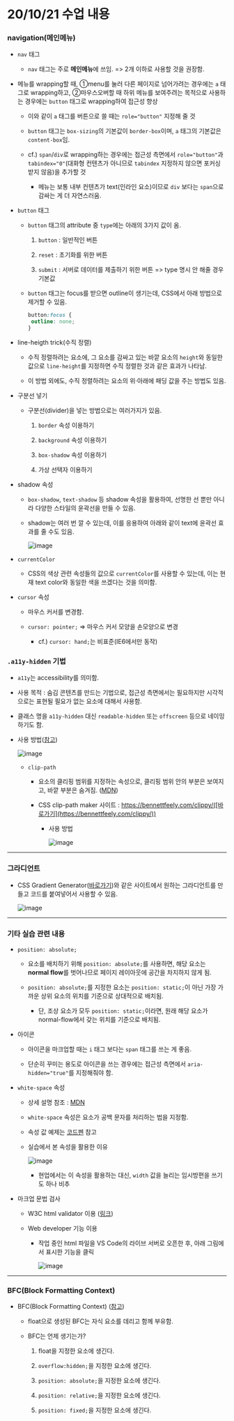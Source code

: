 # 20/10/21 수업 내용
### navigation(메인메뉴)

- `nav` 태그

  - `nav` 태그는 주로 <b>메인메뉴</b>에 쓰임. => 2개 이하로 사용할 것을 권장함.

- 메뉴를 wrapping할 때, ①menu를 눌러 다른 페이지로 넘어가려는 경우에는 `a` 태그로 wrapping하고, ②마우스오버할 때 하위 메뉴를 보여주려는 목적으로 사용하는 경우에는 `button` 태그로 wrapping하여 접근성 향상

  - 이와 같이 `a` 태그를 버튼으로 쓸 때는 `role="button"` 지정해 줄 것

  - `button` 태그는 `box-sizing`의 기본값이 `border-box`이며, `a` 태그의 기본값은 `content-box`임.

  - cf.) `span`/`div`로 wrapping하는 경우에는 접근성 측면에서 `role="button"`과 `tabindex="0"`(대화형 컨텐츠가 아니므로 `tabindex` 지정하지 않으면 포커싱 받지 않음)을 추가할 것

    - 메뉴는 보통 내부 컨텐츠가 text(인라인 요소)이므로 `div` 보다는 `span`으로 감싸는 게 더 자연스러움.

- `button` 태그

  - `button` 태그의 attribute 중 `type`에는 아래의 3가지 값이 옴.

    1. `button` : 일반적인 버튼

    2. `reset` : 초기화를 위한 버튼

    3. `submit` : 서버로 데이터를 제출하기 위한 버튼 => type 명시 안 해줄 경우 기본값

  - `button` 태그는 focus를 받으면 outline이 생기는데, CSS에서 아래 방법으로 제거할 수 있음.

    ```css
    button:focus {
     outline: none;
    }
    ```
    
- line-heigth trick(수직 정렬)

  - 수직 정렬하려는 요소에, 그 요소를 감싸고 있는 바깥 요소의 `height`와 동일한 값으로 `line-height`를 지정하면 수직 정렬한 것과 같은 효과가 나타남.

  - 이 방법 외에도, 수직 정렬하려는 요소의 위·아래에 패딩 값을 주는 방법도 있음.

- 구분선 넣기

  - 구분선(divider)을 넣는 방법으로는 여러가지가 있음.

    1. `border` 속성 이용하기

    2. `background` 속성 이용하기

    3. `box-shadow` 속성 이용하기

    4. 가상 선택자 이용하기

- shadow 속성

  - `box-shadow`, `text-shadow` 등 shadow 속성을 활용하여, 선명한 선 뿐만 아니라 다양한 스타일의 윤곽선을 만들 수 있음.

  - shadow는 여러 번 깔 수 있는데, 이를 응용하여 아래와 같이 text에 윤곽선 효과를 줄 수도 있음.

    ![image](https://user-images.githubusercontent.com/54733637/109491432-e5aa6a80-7acc-11eb-8c1f-182bdc5d97be.png)

- `currentColor`

  - CSS의 색상 관련 속성들의 값으로 `currentColor`를 사용할 수 있는데, 이는 현재 text color와 동일한 색을 쓰겠다는 것을 의미함.

- `cursor` 속성

  - 마우스 커서를 변경함.

  - `cursor: pointer;` => 마우스 커서 모양을 손모양으로 변경

    - cf.) `cursor: hand;`는 비표준(IE6에서만 동작)

### `.a11y-hidden` 기법

- `a11y`는 accessibility를 의미함.

- 사용 목적 : 숨김 콘텐츠를 만드는 기법으로, 접근성 측면에서는 필요하지만 시각적으로는 표현될 필요가 없는 요소에 대해서 사용함.

- 클래스 명을 `a11y-hidden` 대신 `readable-hidden` 또는 `offscreen` 등으로 네이밍하기도 함.

- 사용 방법([참고](https://codepen.io/ahnanne/pen/gOMwJWv?editors=1100))

  ![image](https://user-images.githubusercontent.com/54733637/109480218-9bba8800-7abe-11eb-9dac-7b5ece57d2c6.png)
  
  - `clip-path`

    - 요소의 클리핑 범위를 지정하는 속성으로, 클리핑 범위 안의 부분은 보여지고, 바깥 부분은 숨겨짐. ([MDN](https://developer.mozilla.org/ko/docs/Web/CSS/clip-path))

    - CSS clip-path maker 사이트 : https://bennettfeely.com/clippy/([바로가기](https://bennettfeely.com/clippy/))

      - 사용 방법

        ![image](https://user-images.githubusercontent.com/54733637/109481739-77f84180-7ac0-11eb-9b24-5ec2d60eacca.png)

___
### 그라디언트

- CSS Gradient Generator([바로가기](https://www.colorzilla.com/gradient-editor/))와 같은 사이트에서 원하는 그라디언트를 만들고 코드를 붙여넣어서 사용할 수 있음.

  ![image](https://user-images.githubusercontent.com/54733637/109490061-0ec9fb80-7acb-11eb-86aa-2401e2e04475.png)

___
### 기타 실습 관련 내용

- `position: absolute;`

  - 요소를 배치하기 위해 `position: absolute;`를 사용하면, 해당 요소는 <b>normal flow</b>를 벗어나므로 페이지 레이아웃에 공간을 차지하지 않게 됨.

  - `position: absolute;`를 지정한 요소는 `position: static;`이 아닌 가장 가까운 상위 요소의 위치를 기준으로 상대적으로 배치됨.

    - 단, 조상 요소가 모두 `position: static;`이라면, 원래 해당 요소가 normal-flow에서 갖는 위치를 기준으로 배치됨.

- 아이콘

  - 아이콘을 마크업할 때는 `i` 태그 보다는 `span` 태그를 쓰는 게 좋음.

  - 단순히 꾸미는 용도로 아이콘을 쓰는 경우에는 접근성 측면에서 `aria-hidden="true"`를 지정해줘야 함.

- `white-space` 속성

  - 상세 설명 참조 : [MDN](https://developer.mozilla.org/ko/docs/Web/CSS/white-space)

  - `white-space` 속성은 요소가 공백 문자를 처리하는 법을 지정함.

  - 속성 값 예제는 [코드펜](https://codepen.io/ahnanne/pen/qBNqrag?editors=1100) 참고

  - 실습에서 본 속성을 활용한 이유

    ![image](https://user-images.githubusercontent.com/54733637/109494864-cf52dd80-7ad1-11eb-8806-e1844119877a.png)
    
    - 현업에서는 이 속성을 활용하는 대신, `width` 값을 늘리는 임시방편을 쓰기도 하나 비추

- 마크업 문법 검사

  - W3C html validator 이용 ([링크](https://validator.w3.org/))

  - Web developer 기능 이용

    - 작업 중인 html 파일을 VS Code의 라이브 서버로 오픈한 후, 아래 그림에서 표시한 기능을 클릭

      ![image](https://user-images.githubusercontent.com/54733637/109495519-bc8cd880-7ad2-11eb-9d20-fc2771cb8ecd.png)


___
### BFC(Block Formatting Context)

- BFC(Block Formatting Context) ([참고](https://blueshw.github.io/2020/05/17/know-css-block-formatting-context/))

  - float으로 생성된 BFC는 자식 요소를 데리고 함께 부유함.

  - BFC는 언제 생기는가?

    1. float을 지정한 요소에 생긴다.

    2. `overflow:hidden;`을 지정한 요소에 생긴다.

    3. `position: absolute;`을 지정한 요소에 생긴다.

    4. `position: relative;`을 지정한 요소에 생긴다.

    5. `position: fixed;`을 지정한 요소에 생긴다.
